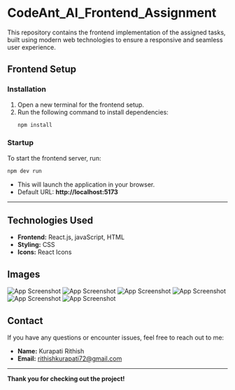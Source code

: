 
# CodeAnt_AI_Frontend_Assignment

This repository contains the frontend implementation of the assigned tasks, built using modern web technologies to ensure a responsive and seamless user experience.

## Frontend Setup
### Installation
1. Open a new terminal for the frontend setup.
2. Run the following command to install dependencies:
   ```bash
   npm install
   ```

### Startup
To start the frontend server, run:
```bash
npm dev run
```
- This will launch the application in your browser.
- Default URL: **http://localhost:5173**

---

## Technologies Used
- **Frontend:** React.js, javaScript, HTML
- **Styling:** CSS
- **Icons:** React Icons

## Images
![App Screenshot](img/SignIn_1.png)
![App Screenshot](img/SignIn_2.png)
![App Screenshot](img/Repository.png)
![App Screenshot](img/SignInMobile.png)
![App Screenshot](img/ToggleMobile.png)
![App Screenshot](img/RepositoryMobile.png)


## Contact
If you have any questions or encounter issues, feel free to reach out to me:
- **Name:** Kurapati Rithish
- **Email:** rithishkurapati72@gmail.com

---

**Thank you for checking out the project!** 

